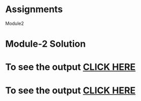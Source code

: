 # Assignments
Module2



# Module-2 Solution


# To see the output [CLICK HERE](https://MarcusDRoz.github.io/Coursera-HTML-CSS-and-Javascript-for-Web-Developers/Assignments/module-2/index.html)
# To see the output [CLICK HERE](https://MarcusDRoz.github.io/Coursera-HTML-CSS-and-JavaScript-for-Web-Developers/Assignments/module-2/index.html)
